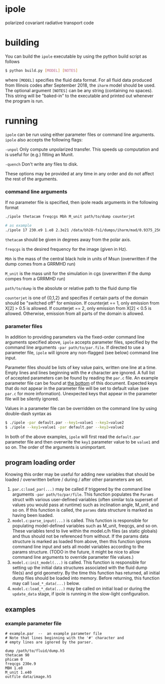 # ipole
polarized covariant radiative transport code

# building

You can build the ```ipole``` executable by using the python build script as follows
```bash
$ python build.py [MODEL] [NOTES]
```
where ```[MODEL]``` specifies the fluid data format. For all fluid data produced from Illinois codes after September 2018, the ```iharm``` model should be used. The optional argument ```[NOTES]``` can be any string (containing no spaces). This string will be "baked-in" to the executable and printed out whenever the program is run. 

# running

```ipole``` can be run using either parameter files or command line arguments. ```ipole``` also accepts the following flags:

```-unpol``` Only compute unpolarized transfer. This speeds up computation and is useful for (e.g.) fitting an Munit.

```-quench``` Don't write any files to disk.

These options may be provided at any time in any order and do not affect the rest of the arguments.

### command line arguments

If no parameter file is specified, then ipole reads arguments in the following format

```bash
./ipole thetacam freqcgs Mbh M_unit path/to/dump counterjet

# as example
./ipole 17 230.e9 1.e8 2.3e21 /data/bh28-fs1/dumps/iharm/mad/0.9375_256x128x128/dumps/dump_00000000.h5 0
```

```thetacam``` should be given in degrees away from the polar axis.

```freqcgs``` is the desired frequency for the image (given in Hz).

```Mbh``` is the mass of the central black hole in units of Msun (overwritten if the dump comes from a GRRMHD run)

```M_unit``` is the mass unit for the simulation in cgs (overwritten if the dump compes from a GRRMHD run)

```path/to/dump``` is the absolute or relative path to the fluid dump file

```counterjet``` is one of {0,1,2} and specifies if certain parts of the domain should be "switched off" for emission. If counterjet == 1, only emission from X[2] > 0.5 is allowed. If counterjet == 2, only emission from X[2] < 0.5 is allowed. Otherwise, emission from all parts of the domain is allowed.

### parameter files

In addition to providing parameters via the fixed-order command line arguments specified above, ```ipole``` accepts parameter files, specified by the command line arguments ```-par path/to/par.file```. If directed to use a parameter file, ```ipole``` will ignore any non-flagged (see below) command line input.

Parameter files should be lists of key value pairs, written one line at a time. Empty lines and lines beginning with the ```#``` character are ignored. A full list of accepted parameters can be found by reading the ```par.c``` file. An example parameter file can be found at [the bottom](#example-parameter-file) of this document. Expected keys that do not appear in the parameter file will be set to default value (see ```par.c``` for more information). Unexpected keys that appear in the parameter file will be silently ignored.

Values in a parameter file can be overridden on the command line by using double-dash syntax as 
```bash
$ ./ipole -par default.par --key1=value1 --key2=value2
$ ./ipole --key1=value1 -par default.par --key2=value2
```

In both of the above examples, ```ipole``` will first read the ```default.par``` parameter file and then overwrite the ```key1``` parameter value to be ```value1``` and so on. The order of the arguments is unimportant.


## program loading order

Knowing this order may be useful for adding new variables that should be loaded / overwritten before / during / after other parameters are set.

1. ```par.c:load_par(...)``` may be called if triggered by the command line arguments ```-par path/to/par/file```. This function populates the ```Params``` struct with various user-defined variables (often similar to/a superset of values you would pass at runtime) such as inclination angle, M_unit, and so on. If this function is called, the ```params``` data structure is marked as having been loaded.
2. ```model.c:parse_input(...)``` is called. This function is responsible for populating model-defined variables such as M_unit, freqcgs, and so on. These variables tend to live within the model.c/h files (as static globals) and thus should not be referenced from without. If the params data structure is marked as loaded from above, then this function ignores command line input and sets all model variables according to the params structure. (TODO in the future, it might be nice to allow command line arguments to override parameter file values.)
3. ```model.c:init_model(...)``` is called. This function is responsible for setting up the initial data structures associated with the fluid dump file(s) and grid geometry. By the time this function has returned, all initial dump files should be loaded into memory. Before returning, this function may call ```load_*_data(...)``` below.
4. ```model.c:load_*_data(...)``` may be called on initial load or during the ```update_data``` stage, if ipole is running in the slow-light configuration.


## examples

### example parameter file
```
# example.par  --  an example parameter file
# Note that lines beginning with the '#' character and
# empty lines are ignored by the parser. 

dump /path/to/fluid/dump.h5
thetacam 90
phicam 0 
freqcgs 230e.9
MBH 1.e8
M_unit 1.e40
outfile data/image.h5


```



